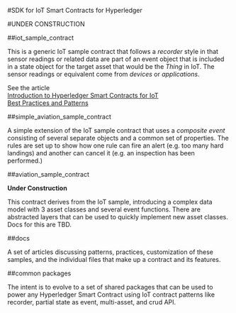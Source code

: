 #SDK for IoT Smart Contracts for Hyperledger 

#UNDER CONSTRUCTION

##iot_sample_contract

This is a generic IoT sample contract that follows a *recorder* style in that sensor readings or related data are part of an event object that is included in a state object for the target asset that would be the *Thing* in IoT. The sensor readings or equivalent come from *devices* or *applications*.

See the article  
[Introduction to Hyperledger Smart Contracts for IoT<br/>Best Practices and Patterns](docs/HyperledgerContractsIntroBestPracticesPatterns.md) 

##simple_aviation_sample_contract

A simple extension of the IoT sample contract that uses a *composite event* consisting of several separate objects and a common set of properties. The rules are set up to show how one rule can fire an alert (e.g. too many hard landings) and another can cancel it (e.g. an inspection has been performed.)

##aviation_sample_contract

**Under Construction**

This contract derives from the IoT sample, introducing a complex data model with 3 asset classes and several event functions. There are abstracted layers that can be used to quickly implement new asset classes. Docs for this are TBD. 

##docs

A set of articles discussing patterns, practices, customization of these samples, and the individual files that make up a contract and its features.

##common packages

The intent is to evolve to a set of shared packages that can be used to power any Hyperledger Smart Contract using IoT contract patterns like recorder, partial state as event, multi-asset, and crud API. 

